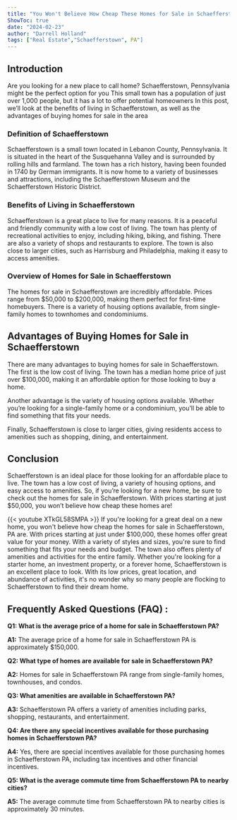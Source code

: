 ```yaml
---
title: "You Won't Believe How Cheap These Homes for Sale in Schaefferstown PA Are!"
ShowToc: true 
date: "2024-02-23"
author: "Darrell Holland" 
tags: ["Real Estate","Schaefferstown", PA"]
---
```

## Introduction 
Are you looking for a new place to call home? Schaefferstown, Pennsylvania might be the perfect option for you This small town has a population of just over 1,000 people, but it has a lot to offer potential homeowners In this post, we’ll look at the benefits of living in Schaefferstown, as well as the advantages of buying homes for sale in the area 

### Definition of Schaefferstown

Schaefferstown is a small town located in Lebanon County, Pennsylvania. It is situated in the heart of the Susquehanna Valley and is surrounded by rolling hills and farmland. The town has a rich history, having been founded in 1740 by German immigrants. It is now home to a variety of businesses and attractions, including the Schaefferstown Museum and the Schaefferstown Historic District. 

### Benefits of Living in Schaefferstown

Schaefferstown is a great place to live for many reasons. It is a peaceful and friendly community with a low cost of living. The town has plenty of recreational activities to enjoy, including hiking, biking, and fishing. There are also a variety of shops and restaurants to explore. The town is also close to larger cities, such as Harrisburg and Philadelphia, making it easy to access amenities. 

### Overview of Homes for Sale in Schaefferstown

The homes for sale in Schaefferstown are incredibly affordable. Prices range from $50,000 to $200,000, making them perfect for first-time homebuyers. There is a variety of housing options available, from single-family homes to townhomes and condominiums. 

## Advantages of Buying Homes for Sale in Schaefferstown 

There are many advantages to buying homes for sale in Schaefferstown. The first is the low cost of living. The town has a median home price of just over $100,000, making it an affordable option for those looking to buy a home. 

Another advantage is the variety of housing options available. Whether you’re looking for a single-family home or a condominium, you’ll be able to find something that fits your needs. 

Finally, Schaefferstown is close to larger cities, giving residents access to amenities such as shopping, dining, and entertainment. 

## Conclusion 

Schaefferstown is an ideal place for those looking for an affordable place to live. The town has a low cost of living, a variety of housing options, and easy access to amenities. So, if you’re looking for a new home, be sure to check out the homes for sale in Schaefferstown. With prices starting at just $50,000, you won’t believe how cheap these homes are!

{{< youtube XTkGL58SMPA >}} 
If you're looking for a great deal on a new home, you won't believe how cheap the homes for sale in Schaefferstown, PA are. With prices starting at just under $100,000, these homes offer great value for your money. With a variety of styles and sizes, you're sure to find something that fits your needs and budget. The town also offers plenty of amenities and activities for the entire family. Whether you're looking for a starter home, an investment property, or a forever home, Schaefferstown is an excellent place to look. With its low prices, great location, and abundance of activities, it's no wonder why so many people are flocking to Schaefferstown to find their dream home.

## Frequently Asked Questions (FAQ) :
**Q1: What is the average price of a home for sale in Schaefferstown PA?**

**A1:** The average price of a home for sale in Schaefferstown PA is approximately $150,000.

**Q2: What type of homes are available for sale in Schaefferstown PA?**

**A2:** Homes for sale in Schaefferstown PA range from single-family homes, townhouses, and condos.

**Q3: What amenities are available in Schaefferstown PA?**

**A3:** Schaefferstown PA offers a variety of amenities including parks, shopping, restaurants, and entertainment.

**Q4: Are there any special incentives available for those purchasing homes in Schaefferstown PA?**

**A4:** Yes, there are special incentives available for those purchasing homes in Schaefferstown PA, including tax incentives and other financial incentives.

**Q5: What is the average commute time from Schaefferstown PA to nearby cities?**

**A5:** The average commute time from Schaefferstown PA to nearby cities is approximately 30 minutes.




